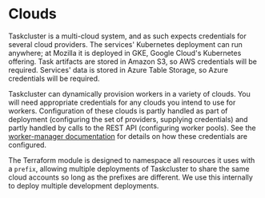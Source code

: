 # Clouds

Taskcluster is a multi-cloud system, and as such expects credentials for several cloud providers.
The services' Kubernetes deployment can run anywhere; at Mozilla it is deployed in GKE, Google Cloud's Kubernetes offering.
Task artifacts are stored in Amazon S3, so AWS credentials will be required.
Services' data is stored in Azure Table Storage, so Azure credentials will be required.

Taskcluster can dynamically provision workers in a variety of clouds.
You will need appropriate credentials for any clouds you intend to use for workers.
Configuration of these clouds is partly handled as part of deployment (configuring the set of providers, supplying credentials) and partly handled by calls to the REST API (configuring worker pools).
See the [worker-manager documentation](https://docs.taskcluster.net/docs/reference/core/worker-manager) for details on how these credentials are configured.

The Terraform module is designed to namespace all resources it uses with a `prefix`, allowing multiple deployments of Taskcluster to share the same cloud accounts so long as the prefixes are different.
We use this internally to deploy multiple development deployments.
